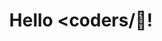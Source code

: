 <p style="text-align:center">
  <div style="display: flex; justify-content: center; align-items: center; height: 100vh;">
  <h1>Hello &lt;coders/👋!</h1>
</div>
  </p>


<div class="centered-content">
  <h2>This is Prabhat Kumar👋</h2>
</div>
<br>


<img align="right" alt="coding" width="400" src="https://user-images.githubusercontent.com/55389276/140866485-8fb1c876-9a8f-4d6a-98dc-08c4981eaf70.gif">





🌱 Learning Something New Everyday...<br>🔭 Highly interested in Software Development and Programming..<br>🌱 Currently learning more about Advanced Java <br>🔭 I’m currently working on improving my development skills<br>👯 I’m looking to make more friends.<br>⚡ I’m looking for help with contributing to open source projects<br>💬 Ask me about tech related stuffs at <a href = "mailto: prabhatkumarssm72@gmail.com"><img alt="Gmail" src="https://img.shields.io/badge/gmail-%23D42029.svg?logo=gmail&logoColor=white" data-canonical-src="https://img.shields.io/badge/Gmail-D14836?style=flat&logo=gmail&logoColor=white" style="max-width: 100%;">
<br>🤩 Fun fact - I am lazy but smart!</br>






---

## 🐞 Debugging never looked so romantic...

<p align="center">
  <img src="https://media0.giphy.com/media/v1.Y2lkPTc5MGI3NjExcG56OHB1NGk4M3ptNmhrZWZiYWV1MTZvbXJ3a2xxZTRxbDFpMzA5YSZlcD12MV9pbnRlcm5hbF9naWZfYnlfaWQmY3Q9Zw/uRGOD9c2Q4kNYogJI8/giphy.gif" width="900" />
</p>

--- 




## 🌐 Socials:

[![Facebook](https://img.shields.io/badge/Facebook-%231877F2.svg?logo=Facebook&logoColor=white)](https://www.facebook.com/profile.php?id=100009107757751) [![Instagram](https://img.shields.io/badge/Instagram-%23E4405F.svg?logo=Instagram&logoColor=white)](https://www.instagram.com/_s_4_sharma/) [![LinkedIn](https://img.shields.io/badge/LinkedIn-%230077B5.svg?logo=linkedin&logoColor=white)](https://www.linkedin.com/in/prabhat-kumar-6963661a4/) [![Quora](https://img.shields.io/badge/Quora-%23B92B27.svg?logo=Quora&logoColor=white)](https://quora.com/profile/https://www.quora.com/profile/Prabhat-Kumar-3443) [![Stack Overflow](https://img.shields.io/badge/-Stackoverflow-FE7A16?logo=stack-overflow&logoColor=white)](https://stackoverflow.com/users/19520484/prabhat-kumar) [![Twitter](https://img.shields.io/badge/Twitter-%231DA1F2.svg?logo=Twitter&logoColor=white)](https://twitter.com/kattyPrabhat) [![Naukari](https://img.shields.io/badge/naukari-%23ED4B00?style=for-the-badge&logo=naukari&logoColor=black)](https://www.naukri.com/mnjuser/profile?id=&altresid) [![Portfolio](https://img.shields.io/badge/portfolio-FCC624?style=for-the-badge&logo=portfolio&logoColor=black)](https://hugs-4-bugs.github.io/myResume/)  [![Linktree](https://img.shields.io/badge/linktree-AG624?style=for-the-badge&logo=linktree&logoColor=black)](https://linktr.ee/_s_4_sharma) [![Microsoft](https://img.shields.io/badge/microsoft-AFB524?style=for-the-badge&logo=microsoft&logoColor=black)](https://learn.microsoft.com/en-us/users/me/achievements#badges-section) 




## 🌐 Coding Profiles:

<a href="https://www.hackerrank.com/Prabhat_7250?hr_r=1" rel="nofollow"><img align="center" src="https://raw.githubusercontent.com/rahuldkjain/github-profile-readme-generator/master/src/images/icons/Social/hackerrank.svg" alt="stymrj" height="50" width="60" style="max-width: 100%;">     <a href="https://leetcode.com/Hugs-2-Bugs/" rel="nofollow"><img align="center" src="https://raw.githubusercontent.com/rahuldkjain/github-profile-readme-generator/master/src/images/icons/Social/leet-code.svg" alt="stymrj" height="30" width="40" style="max-width: 100%;">    <a href="https://auth.geeksforgeeks.org/user/prabhatkueazc/practice" rel="nofollow"><img align="center" src="https://media.geeksforgeeks.org/wp-content/uploads/20211005162802/longdesc2.png" alt="stymrj" height="40" width="40" style="max-width: 100%;">





# 💻 Tech Stack:

![Java](https://img.shields.io/badge/java-%23ED8B00.svg?style=for-the-badge&logo=java&logoColor=white) ![HTML5](https://img.shields.io/badge/html5-%23E34F26.svg?style=for-the-badge&logo=html5&logoColor=white) ![CSS](https://img.shields.io/badge/css-AFB524?style=for-the-badge&logo=css&logoColor=black) ![MySQL](https://img.shields.io/badge/mysql-%2300f.svg?style=for-the-badge&logo=mysql&logoColor=white) ![ANDROID](https://img.shields.io/badge/android-%2320232a.svg?style=for-the-badge&logo=android&logoColor=%a4c639) ![Anaconda](https://img.shields.io/badge/Anaconda-%2344A833.svg?style=for-the-badge&logo=anaconda&logoColor=white) ![Angular.js](https://img.shields.io/badge/angular.js-%23E23237.svg?style=for-the-badge&logo=angularjs&logoColor=white) ![Angular](https://img.shields.io/badge/angular-FF00FF.svg?style=for-the-badge&logo=angular&logoColor=white) ![Spring](https://img.shields.io/badge/spring-%236DB33F.svg?style=for-the-badge&logo=spring&logoColor=white)  ![Spring Boot](https://img.shields.io/badge/spring%20boot-083000?style=for-the-badge&logo=spring%20boot&logoColor=black) ![Hibernate](https://img.shields.io/badge/Hibernate-008080?style=for-the-badge&logo=Hibernate&logoColor=black) ![JSP](https://img.shields.io/badge/jsp-FFA500?style=for-the-badge&logo=jsp&logoColor=black)  ![JPA](https://img.shields.io/badge/jpa-BB3385?style=for-the-badge&logo=jpa&logoColor=black) ![Microservices](https://img.shields.io/badge/microservices-E97451?style=for-the-badge&logo=microservices&logoColor=black) ![DevOps](https://img.shields.io/badge/devops-ffc0cb?style=for-the-badge&logo=devops&logoColor=black)  ![Apache](https://img.shields.io/badge/apache-%23D42029.svg?style=for-the-badge&logo=apache&logoColor=white) ![LINUX](https://img.shields.io/badge/Linux-FCC624?style=for-the-badge&logo=linux&logoColor=black) ![macOS](https://img.shields.io/badge/macOS-FFFFFF?style=for-the-badge&logo=macOS&logoColor=black) ![Windows](https://img.shields.io/badge/windows-FFA500?style=for-the-badge&logo=windows&logoColor=black) ![JENKINS](https://img.shields.io/badge/jenkins-90EE90?style=for-the-badge&logo=jenkins&logoColor=black) ![JIRA](https://img.shields.io/badge/jira-FAFAD2?style=for-the-badge&logo=jira&logoColor=black) ![SLACK](https://img.shields.io/badge/slack-8B0000?style=for-the-badge&logo=slack&logoColor=black) ![DOCKER](https://img.shields.io/badge/docker-0000AA?style=for-the-badge&logo=docker&logoColor=black) ![GIT](https://img.shields.io/badge/git-A52A2A?style=for-the-badge&logo=git&logoColor=black)
![GITLAB](https://img.shields.io/badge/gitlab-40E0D0?style=for-the-badge&logo=gitlab&logoColor=black) ![ANSIBLE](https://img.shields.io/badge/ansible-E6E6FA?style=for-the-badge&logo=ansible&logoColor=black) ![CHEF](https://img.shields.io/badge/chef-66B3FF?style=for-the-badge&logo=chef&logoColor=black) ![PUPPET](https://img.shields.io/badge/puppet-FF7F50?style=for-the-badge&logo=puppet&logoColor=black) ![KUBERNETES](https://img.shields.io/badge/kubernetes-2ECC71?style=for-the-badge&logo=kubernetes&logoColor=black) ![GRAFANA](https://img.shields.io/badge/grafana-D2B48C?style=for-the-badge&logo=grafana&logoColor=black) ![AGILE](https://img.shields.io/badge/agile-E0BBE7?style=for-the-badge&logo=agile&logoColor=black) ![AWS](https://img.shields.io/badge/aws-C6A7FF?style=for-the-badge&logo=aws&logoColor=black) ![DEBUG](https://img.shields.io/badge/debug-F08080?style=for-the-badge&logo=debug&logoColor=black) ![MAVEN](https://img.shields.io/badge/maven-008080?style=for-the-badge&logo=maven&logoColor=black) ![JDBC](https://img.shields.io/badge/jdbc-FCC624?style=for-the-badge&logo=jdbc&logoColor=black) ![ORACLE](https://img.shields.io/badge/oracle-EEC1AD?style=for-the-badge&logo=oracle&logoColor=black) ![INTELLIJ IDEA](https://img.shields.io/badge/IntelliJ%20IDEA-FF69B4?style=for-the-badge&logo=IntelliJ%20IDEA&logoColor=black) ![ECLIPSE](https://img.shields.io/badge/eclipse-333333?style=for-the-badge&logo=eclipse&logoColor=black) ![POSTMAN](https://img.shields.io/badge/postman-F5C2C7?style=for-the-badge&logo=postman&logoColor=black) ![REST API](https://img.shields.io/badge/rest%20api-2A5CBD?style=for-the-badge&logo=rest%20api&logoColor=black) 

---

## Brilliant... but lazy. – My IDE probably

<p align="center">
  <img src="https://media0.giphy.com/media/v1.Y2lkPTc5MGI3NjExbG5rZmx6NXFsNjB3YWpsNmhuYmt0c251ZTZ2czhpNHVwaTdmdzA1cyZlcD12MV9pbnRlcm5hbF9naWZfYnlfaWQmY3Q9Zw/VVId2HqQVNHhrJQpUX/giphy.gif" 
       alt="Funny GIF" 
       width="900" />
</p>


---

<!-- Chaos Zone: Borderless Final Version -->
<details>
<summary><h2><span style="color:#ff0000;">🚨💥 ENTER THE CHAOS ZONE: Click If You Dare 💥🚨</span></h2></summary>

<div style="padding: 10px;">

<h3 align="center">☠️ <span style="color:#ff4081;">WELCOME TO THE CHAOS ZONE</span> ☠️</h3>
👾 <strong>Name:</strong> Prabhat Kumar <em>(a.k.a The Java Juggler)</em><br>
🏢 <strong>Founder:</strong> QuantumFusion Solutions™<br>
🧠 <strong>Brain Mode:</strong> 50% Spring Boot | 50% AI | 100% Sleep Deprived<br>
🔥 <strong>Current Task:</strong> Taming Spring Security while drinking burnt chai ☕<br>
📘 <strong>Author of:</strong> The Inner Battle <em>(it compiles, therefore it exists)</em><br>
<p>🐞 <strong>Bug Report:</strong><br>
&nbsp;&nbsp;&nbsp;&nbsp;➕ Created:   1,000,000<br>
&nbsp;&nbsp;&nbsp;&nbsp;✔️ Fixed:     999,999<br>
&nbsp;&nbsp;&nbsp;&nbsp;❌ Remaining: <span style="color:red;"><strong>1 Sneaky Boi</strong> 😈</span><br></p>
💀 <strong>Status:</strong> Alive... until I hit <code>git push origin main</code> on Friday night<br>
🧪 <strong>Favorite API:</strong> One that doesn’t break in prod 🙏<br>
💬 <strong>Dev Quote:</strong> “Try-catch won’t fix your broken heart 💔”<br>
📟 <strong>Logs:</strong> 5000 lines/sec... 3 lines useful<br>
🍕 <strong>Fuel:</strong> Pizza + Coffee + Existential Dread<br>
<br>
📣 <strong>Ping me if:</strong><br>
✔ You want to collab & break prod together<br>
✔ You think Git merge conflicts are modern art 🎨<br>
✔ You need emotional support during deploys 😭<br>
<br>
💡 <strong>Tip of the Day:</strong><br>
<blockquote>Don't comment your code. Let future devs feel the same pain. 😌</blockquote>

👽 <strong>Console Wisdom:</strong><br>
<code>System.out.println("Why am I like this?");</code><br>

⚡ <strong>Fun Fact:</strong> Once deployed a "Hello World" app that took down staging. Still proud.

🎯 <strong>Secret Skill:</strong> Turning debug logs into bedtime stories 💤

🐍 <strong>Tech Stack:</strong> Java | Spring Boot | Hibernate | AI | Chaos | Copium




</div>

</details>

---

<h3 style="color:#ff4081;">🚀 Let’s build chaos, coffee-fueled code & cool things together!</h3>


---

# 📊 GitHub Stats:

<div align="center">
<a href="https://github.com/Hugs-4-Bugs">
<img align="center" src="http://github-profile-summary-cards.vercel.app/api/cards/stats?username=Hugs-4-Bugs&theme=2077" height="180em" /> 
<img align="center" src="http://github-profile-summary-cards.vercel.app/api/cards/most-commit-language?username=Hugs-4-Bugs&theme=2077" height="180em" /><br>
<img align="center" src="http://github-profile-summary-cards.vercel.app/api/cards/repos-per-language?username=Hugs-4-Bugs&theme=2077" height="180em" /> 
<img align="center" src="http://github-profile-summary-cards.vercel.app/api/cards/productive-time?username=Hugs-4-Bugs&theme=2077" height="180em" /><br>
<img align="center" src="http://github-profile-summary-cards.vercel.app/api/cards/profile-details?username=Hugs-4-Bugs&theme=2077" height="180em" /><br>
<img src="https://github-readme-stats.vercel.app/api?username=Hugs-4-Bugs&show_icons=true&count_private=true" /><br>
<img src="https://raw.githubusercontent.com/hxu296/hxu296/output/github-contribution-grid-snake.svg" />
</div>

## 🏆 GitHub Trophies

![](https://github-profile-trophy.vercel.app/?username=Hugs-4-Bugs&theme=radical&no-frame=false&no-bg=false&margin-w=4)


--- 

<h2>📈 Trader Mode: Activated (with zero clue)</h2>

<p><strong>🛑 FED who?</strong><br>
<em>“Bro, I’m inflating the market... with a bicycle pump.” 🚴‍♂️💥</em></p>

<p><strong>📉 Strategy:</strong> Buy high, panic higher.<br>
<strong>📊 Analysis:</strong> Vibes-based entry. Regret-based exit.</p> </br>

<img src="https://media1.giphy.com/media/v1.Y2lkPTc5MGI3NjExZ2RkdmU2bXJ5czZjcnUyc3pia2czd3B3Z3pvaTFlZ3RtZHZuM2cxeSZlcD12MV9pbnRlcm5hbF9naWZfYnlfaWQmY3Q9Zw/tPlAudZVox1MctuhxO/giphy.gif"
     alt="Trading Meme" width="580"
     style="border-radius:10px; box-shadow: 0 0 15px rgba(255,0,0,0.4); margin-top:10px;">
     
---


## 🔝 Latest LinkedIn Activity

[![View LinkedIn Activity](https://img.shields.io/badge/linkedin-2A5CBD.svg?style=for-the-badge&logo=linkedin&logoColor=white)](https://www.linkedin.com/in/prabhat-kumar-6963661a4/recent-activity/all/)


### 🔝 Top Contributed Repo

![](https://github-contributor-stats.vercel.app/api?username=Hugs-4-Bugs&limit=5&theme=dark&combine_all_yearly_contributions=true)


### 🔝 HackerRank Badge

<img width="888" alt="Screenshot 2024-12-31 at 9 08 54 PM" src="https://github.com/user-attachments/assets/21c94c2b-fa9d-4788-a0e7-47bfab816b40" />

### 🔝 My HackerRank Certifications

<img width="875" alt="Screenshot 2024-12-31 at 9 04 51 PM" src="https://github.com/user-attachments/assets/33014532-8377-4dd9-9d7f-17809c980c5a" />

### 🔝 My GeeksforGeeks Contribution

<img width="1135" alt="Screenshot 2024-12-31 at 9 23 49 PM" src="https://github.com/user-attachments/assets/804443a1-8327-4546-819f-491ead453613" />

### 🔝 My LeetCode Contribution

<img width="1440" alt="Screenshot 2025-01-15 at 6 38 40 PM" src="https://github.com/user-attachments/assets/8b9fe10d-0b17-4f9a-a0cd-bb5963634ed7" />



## 😂 Random Dev Meme

<img src="https://github.com/user-attachments/assets/61ce577f-773c-41b5-b9af-9fd016f5ae21" width="300" alt="Image">


---
[![](https://visitcount.itsvg.in/api?id=Hugs-4-Bugs&icon=0&color=0)](https://visitcount.itsvg.in)

  ## 💰 You can help me by Donating

  [![BuyMeACoffee](https://img.shields.io/badge/Buy%20Me%20a%20Coffee-ffdd00?style=for-the-badge&logo=buy-me-a-coffee&logoColor=black)](https://studio.buymeacoffee.com/my-account/edit-profile) 

  



## Click here to get in touch with me: 
<a href="https://github.com/Tech-Hubs" target="_blank"><b>PrabhatDevLab</b></a>, 
<a href="https://hugs-4-bugs.github.io/myResume/" target="_blank"><b>PrabhatKumar.com</b></a>, 
<a href="https://www.linkedin.com/in/prabhat-kumar-6963661a4/" target="_blank"><b>LinkedIn</b></a>, 
<a href="https://stackoverflow.com/users/19520484/prabhat-kumar" target="_blank"><b>Stackoverflow</b></a>, 
<a href="https://github.com/Hugs-4-Bugs" target="_blank"><b>GitHub</b></a>, 
<a href="https://leetcode.com/u/Hugs-2-Bugs/" target="_blank"><b>LeetCode</b></a>, 
<a href="https://www.hackerrank.com/profile/Prabhat_7250" target="_blank"><b>HackerRank</b></a>, 
<a href="https://www.geeksforgeeks.org/user/stealthy_prabhat/" target="_blank"><b>GeeksforGeeks</b></a>, 
<a href="https://hugs-4-bugs.github.io/AlgoByPrabhat/" target="_blank"><b>AlgoByPrabhat</b></a>, 
<a href="http://hugs-4-bugs.github.io/Sharma-AI/" target="_blank"><b>SHARMA AI</b></a>,  <a href="https://linktr.ee/_s_4_sharma" target="_blank"><b>About Me</b></a>, <a href="https://www.instagram.com/_s_4_sharma/" target="_blank"><b>Instagram</b></a>, <a href="https://x.com/kattyPrabhat" target="_blank"><b>Twitter</b></a>



<p>Happy Learning! 📚✨ Keep exploring and growing your knowledge! 🚀😊</p>

                                 

